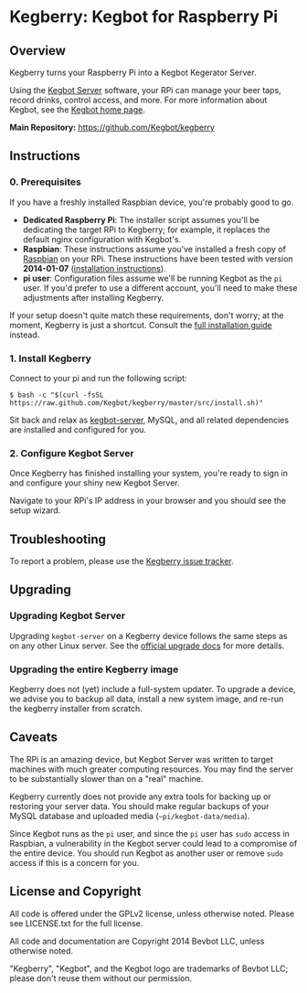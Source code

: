 # Kegberry: Kegbot for Raspberry Pi

## Overview

Kegberry turns your Raspberry Pi into a Kegbot Kegerator Server.

Using the [Kegbot Server](https://github.com/Kegbot/kegbot) software,
your RPi can manage your beer taps, record drinks, control access, and more.
For more information about Kegbot, see the
[Kegbot home page](https://kegbot.org).

**Main Repository:** https://github.com/Kegbot/kegberry


## Instructions

### 0. Prerequisites

If you have a freshly installed Raspbian device, you're probably
good to go.

* **Dedicated Raspberry Pi**: The installer script assumes you'll be dedicating
  the target RPi to Kegberry; for example, it replaces the default nginx
  configuration with Kegbot's.
* **Raspbian**: These instructions assume you've installed a fresh copy of
  [Raspbian](http://www.raspbian.org/) on your RPi.  These instructions have
  been tested with version **2014-01-07**
  ([installation instructions](http://elinux.org/RPi_Easy_SD_Card_Setup)).
* **pi user**: Configuration files assume we'll be running Kegbot as
  the `pi` user. If you'd prefer to use a different account, you'll need
  to make these adjustments after installing Kegberry.

If your setup doesn't quite match these requirements, don't worry; at
the moment, Kegberry is just a shortcut.  Consult the
[full installation guide](https://kegbot.org/docs/server/) instead.


### 1. Install Kegberry

Connect to your pi and run the following script:

```
$ bash -c "$(curl -fsSL https://raw.github.com/Kegbot/kegberry/master/src/install.sh)"
```

Sit back and relax as [kegbot-server](https://github.com/Kegbot/kegbot-server),
MySQL, and all related dependencies are installed and configured for you.


### 2. Configure Kegbot Server

Once Kegberry has finished installing your system, you're ready to sign in
and configure your shiny new Kegbot Server.

Navigate to your RPi's IP address in your browser and you should see the
setup wizard.


## Troubleshooting

To report a problem, please use the
[Kegberry issue tracker](https://github.com/Kegbot/kegberry/issues).


## Upgrading

### Upgrading Kegbot Server

Upgrading `kegbot-server` on a Kegberry device follows the same steps as on
any other Linux server.  See the
[official upgrade docs](https://kegbot.org/docs/server/upgrade-kegbot/) for more
details.

### Upgrading the entire Kegberry image

Kegberry does not (yet) include a full-system updater.  To upgrade a device, we
advise you to backup all data, install a new system image, and re-run the
kegberry installer from scratch.


## Caveats

The RPi is an amazing device, but Kegbot Server was written to target machines
with much greater computing resources.  You may find the server to be
substantially slower than on a "real" machine.

Kegberry currently does not provide any extra tools for backing up or restoring
your server data.  You should make regular backups of your MySQL database and
uploaded media (`~pi/kegbot-data/media`).

Since Kegbot runs as the `pi` user, and since the `pi` user has `sudo` access
in Raspbian, a vulnerability in the Kegbot server could lead to a compromise
of the entire device.  You should run Kegbot as another user or remove
`sudo` access if this is a concern for you.


## License and Copyright

All code is offered under the GPLv2 license, unless otherwise noted. Please see
LICENSE.txt for the full license.

All code and documentation are Copyright 2014 Bevbot LLC, unless
otherwise noted.

"Kegberry", "Kegbot", and the Kegbot logo are trademarks of Bevbot LLC;
please don't reuse them without our permission.

